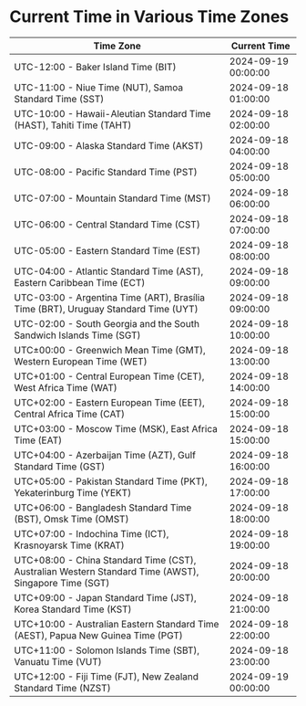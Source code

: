 # Current Time in Various Time Zones

| Time Zone | Current Time |
|-----------|--------------|
| UTC-12:00 - Baker Island Time (BIT) | 2024-09-19 00:00:00 |
| UTC-11:00 - Niue Time (NUT), Samoa Standard Time (SST) | 2024-09-18 01:00:00 |
| UTC-10:00 - Hawaii-Aleutian Standard Time (HAST), Tahiti Time (TAHT) | 2024-09-18 02:00:00 |
| UTC-09:00 - Alaska Standard Time (AKST) | 2024-09-18 04:00:00 |
| UTC-08:00 - Pacific Standard Time (PST) | 2024-09-18 05:00:00 |
| UTC-07:00 - Mountain Standard Time (MST) | 2024-09-18 06:00:00 |
| UTC-06:00 - Central Standard Time (CST) | 2024-09-18 07:00:00 |
| UTC-05:00 - Eastern Standard Time (EST) | 2024-09-18 08:00:00 |
| UTC-04:00 - Atlantic Standard Time (AST), Eastern Caribbean Time (ECT) | 2024-09-18 09:00:00 |
| UTC-03:00 - Argentina Time (ART), Brasília Time (BRT), Uruguay Standard Time (UYT) | 2024-09-18 09:00:00 |
| UTC-02:00 - South Georgia and the South Sandwich Islands Time (SGT) | 2024-09-18 10:00:00 |
| UTC±00:00 - Greenwich Mean Time (GMT), Western European Time (WET) | 2024-09-18 13:00:00 |
| UTC+01:00 - Central European Time (CET), West Africa Time (WAT) | 2024-09-18 14:00:00 |
| UTC+02:00 - Eastern European Time (EET), Central Africa Time (CAT) | 2024-09-18 15:00:00 |
| UTC+03:00 - Moscow Time (MSK), East Africa Time (EAT) | 2024-09-18 15:00:00 |
| UTC+04:00 - Azerbaijan Time (AZT), Gulf Standard Time (GST) | 2024-09-18 16:00:00 |
| UTC+05:00 - Pakistan Standard Time (PKT), Yekaterinburg Time (YEKT) | 2024-09-18 17:00:00 |
| UTC+06:00 - Bangladesh Standard Time (BST), Omsk Time (OMST) | 2024-09-18 18:00:00 |
| UTC+07:00 - Indochina Time (ICT), Krasnoyarsk Time (KRAT) | 2024-09-18 19:00:00 |
| UTC+08:00 - China Standard Time (CST), Australian Western Standard Time (AWST), Singapore Time (SGT) | 2024-09-18 20:00:00 |
| UTC+09:00 - Japan Standard Time (JST), Korea Standard Time (KST) | 2024-09-18 21:00:00 |
| UTC+10:00 - Australian Eastern Standard Time (AEST), Papua New Guinea Time (PGT) | 2024-09-18 22:00:00 |
| UTC+11:00 - Solomon Islands Time (SBT), Vanuatu Time (VUT) | 2024-09-18 23:00:00 |
| UTC+12:00 - Fiji Time (FJT), New Zealand Standard Time (NZST) | 2024-09-19 00:00:00 |
